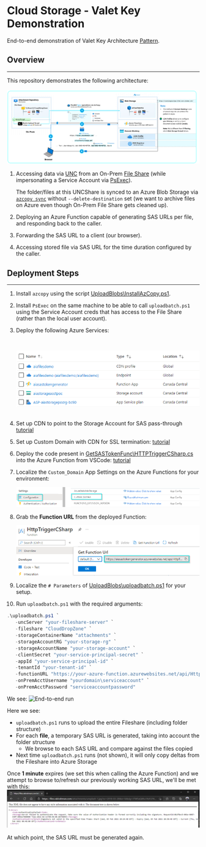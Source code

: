 # Cloud Storage - Valet Key Demonstration

End-to-end demonstration of Valet Key Architecture [Pattern](https://docs.microsoft.com/en-us/azure/architecture/patterns/valet-key).

## Overview

---

This repository demonstrates the following architecture: <br><br>
![Architecture diagram](img/Architecture.png)

1. Accessing data via [UNC](https://www.lifewire.com/unc-universal-naming-convention-818230#:~:text=The%20Universal%20Naming%20Convention%20is,file%20sharing%20technologies%20like%20Samba.) from an On-Prem [File Share](https://www.techrepublic.com/blog/data-center/how-to-share-a-folder-in-windows-server-2012/) (while impersonating a Service Account via [PsExec](https://docs.microsoft.com/en-us/sysinternals/downloads/psexec)).

   The folder/files at this UNCShare is synced to an Azure Blob Storage via [`azcopy sync`](https://docs.microsoft.com/en-us/azure/storage/common/storage-ref-azcopy-sync) without `--delete-destination` set (we want to archive files on Azure even though On-Prem File Share gets cleaned up).

2. Deploying an Azure Function capable of generating SAS URLs per file, and responding back to the caller.
3. Forwarding the SAS URL to a client (our browser).
4. Accessing stored file via SAS URL for the time duration configured by the caller.

## Deployment Steps

---

1. Install `azcopy` using the script [UploadBlobs\InstallAzCopy.ps1](UploadBlobs\InstallAzCopy.ps1).
2. Install `PsExec` on the same machine to be able to call `uploadbatch.ps1` using the Service Account creds that has access to the File Share (rather than the local user account).
3. Deploy the following Azure Services:

   <br><div style="text-align:left"><img src="img\Azure_Services.png" width=500></div><br>

4. Set up CDN to point to the Storage Account for SAS pass-through [tutorial](https://docs.microsoft.com/en-us/azure/cdn/cdn-sas-storage-support#option-1-using-sas-with-pass-through-to-blob-storage-from-azure-cdn)
5. Set up Custom Domain with CDN for SSL termination: [tutorial](https://docs.microsoft.com/en-us/azure/cdn/cdn-custom-ssl?tabs=option-1-default-enable-https-with-a-cdn-managed-certificate#validate-the-domain)
6. Deploy the code present in [GetSASTokenFunc\HTTPTriggerCSharp.cs](GetSASTokenFunc\HTTPTriggerCSharp.cs) into the Azure Function from VSCode: [tutorial](https://docs.microsoft.com/en-us/azure/azure-functions/create-first-function-vs-code-csharp)
7. Localize the `Custom_Domain` App Settings on the Azure Functions for your environment:

   ![Custom Domain](img\Custom_Domain.png)

8. Grab the **Function URL** from the deployed Function:
   <br><div style="text-align:left"><img src="img\FunctionURL.png" width=500></div>

9. Localize the `# Parameters` of [UploadBlobs\uploadbatch.ps1](UploadBlobs\uploadbatch.ps1) for your setup.
10. Run `uploadbatch.ps1` with the required arguments:

```Powershell
.\uploadbatch.ps1 `
   -uncServer "your-fileshare-server" `
   -fileshare "CloudDropZone" `
   -storageContainerName "attachments" `
   -storageAccountRG "your-storage-rg" `
   -storageAccountName "your-storage-account" `
   -clientSecret "your-service-principal-secret" `
   -appId "your-service-principal-id" `
   -tenantId "your-tenant-id" `
   -functionURL "https://your-azure-function.azurewebsites.net/api/HttpTriggerCSharp?code=your--secret--code--from--azure--portal" `
   -onPremAcctUsername "yourdomain\serviceaccount" `
   -onPremAcctPassword "serviceaccountpassword"
```

We see:
![End-to-end run](img/Cloud-Storage.gif)

Here we see:

- `uploadbatch.ps1` runs to upload the entire Fileshare (including folder structure)
- For each **file**, a temporary SAS URL is generated, taking into account the folder structure
  - We browse to each SAS URL and compare against the files copied
- Next time `uploadbatch.ps1` runs (not shown), it will only copy deltas from the Fileshare into Azure Storage

Once **1 minute** expires (we set this when calling the Azure Function) and we attempt to browse to/refresh our previously working SAS URL, we'll be met with this:
![Expired SAS URL](img/expired-sas.png)

At which point, the SAS URL must be generated again.
